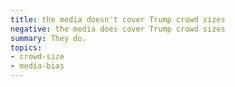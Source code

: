 ```yaml
---
title: the media doesn't cover Trump crowd sizes
negative: the media does cover Trump crowd sizes
summary: They do.
topics:
- crowd-size
- media-bias
---
```

